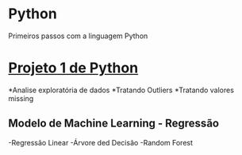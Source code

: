 # Python
Primeiros passos com a linguagem Python

# [Projeto 1 de Python](https://github.com/CandidoFernando/python)
*Analise exploratória de dados
*Tratando Outliers
*Tratando valores missing

## Modelo de Machine Learning - Regressão
-Regressão Linear
-Árvore ded Decisão
-Random Forest

